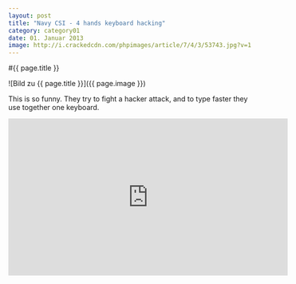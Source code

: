 ```yaml
---
layout: post
title: "Navy CSI - 4 hands keyboard hacking"
category: category01
date: 01. Januar 2013
image: http://i.crackedcdn.com/phpimages/article/7/4/3/53743.jpg?v=1
---
```


#{{ page.title }}

![Bild zu {{ page.title }}]({{ page.image }})

This is so funny. They try to fight a hacker attack, and to type faster they use together one keyboard. 
<iframe width="560" height="315" src="http://www.youtube.com/embed/u8qgehH3kEQ" frameborder="0" allowfullscreen></iframe>